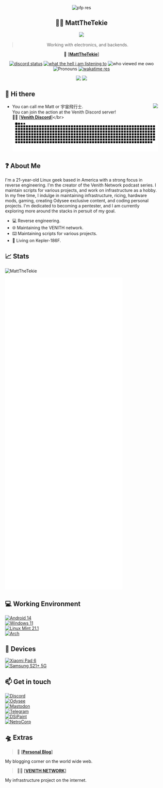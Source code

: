 <div align="center">
    <img alt='pfp res' src='https://svg-banners.vercel.app/api?type=rainbow&text1=MattTheTekie%20&width=800&height=400' />  
  <h2>🐱‍💻 MattTheTekie</h2>
  <img src="https://readme-typing-svg.herokuapp.com/?font=courier+new&color=0BF700&lines=Hello!+My+name+is+Matt!;A.K.A+MattTheTekie+or+Matthew%20P." />
  <blockquote>Working with electronics, and backends.</blockquote>

📡 [[**MattTheTekie**]](https://home.venith.net/)

  <a href='https://discord.com/users/846112982772613171' target='_blank'><img alt="discord status" src="https://api.statusbadges.me/badge/status/846112982772613171" /></a>
  <a href="https://api.statusbadges.me/openspotify/846112982772613171"><img alt="what the hell i am listening to" src="https://api.statusbadges.me/badge/spotify/846112982772613171" /></a>
  <img alt="who viewed me owo" src="https://komarev.com/ghpvc/?username=MattTheTekie" />
  <img alt='Pronouns' src='https://img.shields.io/badge/pronouns-he/bi-lightgrey' />
  <a href="https://wakatime.com/@MattTheTekie" target='_blank'>
    <img alt='wakatime res' src='https://wakatime.com/badge/user/2f8520ba-7155-4dbf-9965-0a4fc30cdf7f.svg' />
  </a>  
  <p align="center">
<img src='https://tag.rc24.xyz/846112982772613171/tag.max.png'>
      <a href="https://skillicons.dev">
      <img src='https://skillicons.dev/icons?i=kotlin,go,react,ts,tailwind,docker,cloudflare,git,k8s,nodejs,postgres,redis,nextjs,prometheus,grafana,discord,vue,bots,java,gatsby,graphql,idea,js,linux,md,sass,workers,ktor,bash,electron' />
    </a>
  </p>
</div>

## 👋 Hi there
<a href="https://spotify-github-profile.vercel.app/api/view?uid=315qfjut4hle4ktych3hcsh6vzsa&redirect=true"><img align="right" src="https://spotify-github-profile.vercel.app/api/view?uid=315qfjut4hle4ktych3hcsh6vzsa&cover_image=true&theme=novatorem&bar_color=53b14f&bar_color_cover=false" /></a>
 - You can call me Matt or 宇宙飛行士.<br>You can join the action at the Venith Discord server!<br> 🐱‍💻 [[**Venith Discord**]](https://gg.gg/venith_)</br>
[![Snake Graph](https://raw.githubusercontent.com/MattTheTekie/MattTheTekie/master/github-snake.svg)](https://github.com/MattTheTekie)

## ❓ About Me
   I'm a 21-year-old Linux geek based in America with a strong focus in reverse engineering. I'm the creator of the Venith Network podcast series. I maintain scripts for various projects, and work on infrastructure as a hobby. In my free time, I indulge in maintaining infrastructure, ricing, hardware mods, gaming, creating Odysee exclusive content, and coding personal projects. I'm dedicated to becoming a pentester, and I am currently exploring more around the stacks in persuit of my goal. 
 - 💻 Reverse engineering.
 - 🌐 Maintaining the VENITH network.
 - ⌨️ Maintaining scripts for various projects.
 - 🌌 Living on Kepler-186F.

## 📈 Stats
<p><img align="center" src="https://github-readme-stats.vercel.app/api?username=MattTheTekie&count_private=true&show_icons=true&theme=chartreuse-dark" alt="MattTheTekie" /></p>
<p><img src="/github-metrics.svg" alt="Metrics"></p>

## 💻 Working Environment
[![Android 14](https://img.shields.io/badge/Android%2014-3ddc84?style=flat&logo=android&logoColor=ffffff)](https://www.android.com/android-14/)<br>
[![Windows 11](https://img.shields.io/badge/Windows%2011-00adef?style=flat&logo=windows&logoColor=ffffff)](https://www.teamos.xyz/threads/windows-10-x-lite-redstone-redux.193627/)<br>
[![Linux Mint 21.1](https://img.shields.io/badge/Linux%20Mint-Mint?logo=linux-mint&logoColor=fff&style=flat)](https://linuxmint.com/)<br>
[![Arch](https://img.shields.io/badge/Arch%20Linux-1793D1?logo=arch-linux&logoColor=fff&style=flat)](https://archlinux.org/)<br>

## 📱 Devices
[![Xiaomi Pad 6](https://img.shields.io/badge/Xiaomi%20Pad%206-fd4900?style=flat&logo=Xiaomi&logoColor=ffffff)](https://MattTheTekie.surge.sh/redmi.html)<br>
[![Samsung S21+ 5G](https://img.shields.io/badge/Samsung%20S21+%205G-fd4900?style=flat&logo=Samsung&logoColor=ffffff&color=blue)](https://icecat.biz/en/p/samsung/sm-g996bzvgeue/galaxy-smartphones-8806090882357-sm-g996b-88009632.html)<br>

## 📫 Get in touch
[![Discord](https://tinyurl.com/3b9s4sz7)](https://discord.com/invite/Xjfy4sJpWx)<br>
[![Odysee](https://img.shields.io/badge/MattTheTekie-EF1970?style=flat&logo=Odysee&logoColor=white)](https://odysee.com/@mattdoestech726:5)<br>
[![Mastodon](https://img.shields.io/badge/%40ASTAFATHERSATAN-0088cc?style=flat&logo=mastodon&logoColor=ffffff)](https://nerdculture.de/@ASTAFATHERSATAN)<br>
[![Telegram](https://img.shields.io/badge/%40Knight666_666-0088cc?style=flat&logo=telegram&logoColor=ffffff)](https://t.me/Knight666_666)<br>
[![DSiPaint](https://img.shields.io/badge/%F0%9F%8E%A8%20MattFromSpace-blue.svg?style=flat)](https://dsipaint.com/member/?id=152737)<br>
[![NetroCorp](https://tinyurl.com/bdffr5tr)](https://netrocorp.net/users/61)<br>

## 🛸 Extras&nbsp;

> 🔭 [[**Personal Blog**]](https://home.venith.net/blog/)

My blogging corner on the world wide web.&nbsp;

> 🐱‍💻 [[**VENITH NETWORK**]](https://venith.net/)

My infrastructure project on the internet.&nbsp;
